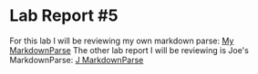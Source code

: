 # Lab Report #5
For this lab I will be reviewing my own markdown parse: [My MarkdownParse](https://github.com/HoldenLy1234/markdown-parse)
The other lab report I will be reviewing is Joe's MarkdownParse: [J MarkdownParse](https://github.com/ucsd-cse15l-w22/markdown-parse)

